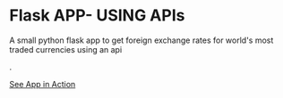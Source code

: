 <h1> Flask APP- USING APIs </h1>
<p>A small python flask app to get foreign 
 exchange rates for  world's 
 most traded currencies using an api</p>. 
 
[See App in Action](https://flask-currency-app.herokuapp.com/)
